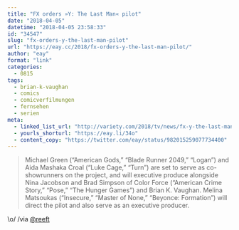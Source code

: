 ```yaml
---
title: "FX orders »Y: The Last Man« pilot"
date: "2018-04-05"
datetime: "2018-04-05 23:58:33"
id: "34547"
slug: "fx-orders-y-the-last-man-pilot"
url: "https://eay.cc/2018/fx-orders-y-the-last-man-pilot/"
author: "eay"
format: "link"
categories:
  - 0815
tags:
  - brian-k-vaughan
  - comics
  - comicverfilmungen
  - fernsehen
  - serien
meta:
  - linked_list_url: "http://variety.com/2018/tv/news/fx-y-the-last-man-pilot-1202745185/"
  - yourls_shorturl: "https://eay.li/34o"
  - content_copy: "https://twitter.com/eay/status/982015259077734400"
---
```


> Michael Green (“American Gods,” “Blade Runner 2049,” “Logan”) and Aida Mashaka Croal (“Luke Cage,” “Turn”) are set to serve as co-showrunners on the project, and will executive produce alongside Nina Jacobson and Brad Simpson of Color Force (“American Crime Story,” “Pose,” “The Hunger Games”) and Brian K. Vaughan. Melina Matsoukas (“Insecure,” “Master of None,” “Beyonce: Formation”) will direct the pilot and also serve as an executive producer.

\\o/ /via [@reeft](https://twitter.com/reeft/status/981982439601049600)
